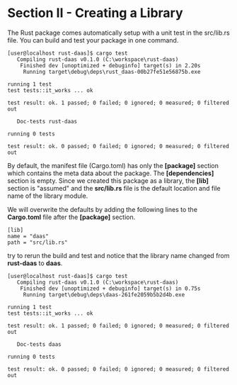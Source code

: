 # Section II - Creating a Library

The Rust package comes automatically setup with a unit test in the src/lib.rs file. You can build and test your package in one command.

```text
[user@localhost rust-daas]$ cargo test
   Compiling rust-daas v0.1.0 (C:\workspace\rust-daas)
    Finished dev [unoptimized + debuginfo] target(s) in 2.20s
     Running target\debug\deps\rust_daas-00b27fe51e56875b.exe

running 1 test
test tests::it_works ... ok

test result: ok. 1 passed; 0 failed; 0 ignored; 0 measured; 0 filtered out

   Doc-tests rust-daas

running 0 tests

test result: ok. 0 passed; 0 failed; 0 ignored; 0 measured; 0 filtered out
```

By default, the manifest file \(Cargo.toml\) has only the **\[package\]** section which contains the meta data about the package. The **\[dependencies\]** section is empty. Since we created this package as a library, the **\[lib\]** section is "assumed" and the **src/lib.rs** file is the default location and file name of the library module.

We will overwrite the defaults by adding the following lines to the **Cargo.toml** file after the **\[package\]** section.

```text
[lib]
name = "daas"
path = "src/lib.rs"
```

try to rerun the build and test and notice that the library name changed from **rust-daas** to **daas**.

```text
[user@localhost rust-daas]$ cargo test
   Compiling rust-daas v0.1.0 (C:\workspace\rust-daas)
    Finished dev [unoptimized + debuginfo] target(s) in 0.75s
     Running target\debug\deps\daas-261fe2059b5b2d4b.exe

running 1 test
test tests::it_works ... ok

test result: ok. 1 passed; 0 failed; 0 ignored; 0 measured; 0 filtered out

   Doc-tests daas

running 0 tests

test result: ok. 0 passed; 0 failed; 0 ignored; 0 measured; 0 filtered out
```

